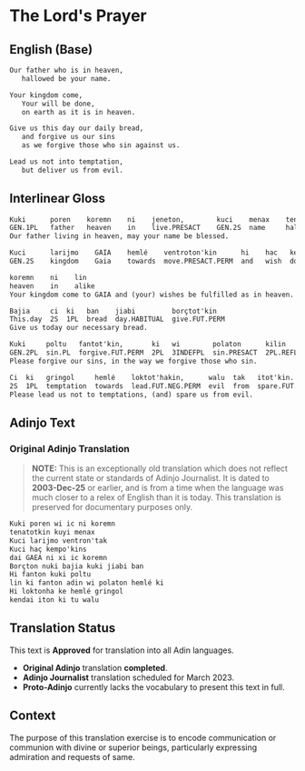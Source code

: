 # The Lord's Prayer

## English (Base)

```txt
Our father who is in heaven,
   hallowed be your name.

Your kingdom come,
   Your will be done,
   on earth as it is in heaven.

Give us this day our daily bread,
   and forgive us our sins
   as we forgive those who sin against us.

Lead us not into temptation,
   but deliver us from evil.
```

## Interlinear Gloss

```txt
Kuki      poren    koremn    ni    jeneton,        kuci    menax    tenatot'kin
GEN.1PL   father   heaven    in    live.PRESACT    GEN.2S  name     hallow.FUT.PERM
Our father living in heaven, may your name be blessed.

Kuci      larijmo    GAIA    hemlé    ventroton'kin      hi    hac   kempo'kin
GEN.2S    kingdom    Gaia    towards  move.PRESACT.PERM  and   wish  do.PRESACT.PERM

koremn    ni    lin
heaven    in    alike
Your kingdom come to GAIA and (your) wishes be fulfilled as in heaven.

Bajia     ci  ki   ban    jiabi         borçtot'kin
This.day  2S  1PL  bread  day.HABITUAL  give.FUT.PERM
Give us today our necessary bread.

Kuki     poltu   fantot'kin,       ki   wi        polaton      kilin     hemlé    lin
GEN.2PL  sin.PL  forgive.FUT.PERM  2PL  3INDEFPL  sin.PRESACT  2PL.REFL  towards  alike
Please forgive our sins, in the way we forgive those who sin.

Ci  ki   gringol     hemlé    loktot'hakin,      walu  tak   itot'kin.
2S  1PL  temptation  towards  lead.FUT.NEG.PERM  evil  from  spare.FUT.PERM.
Please lead us not to temptations, (and) spare us from evil.
```

## Adinjo Text

### Original Adinjo Translation

> **NOTE:** This is an exceptionally old translation which does not reflect the current state or standards of Adinjo Journalist. It is dated to **2003-Dec-25** or earlier, and is from a time when the language was much closer to a relex of English than it is today. This translation is preserved for documentary purposes only.

```txt
Kuki poren wi ic ni koremn
tenatotkin kuyi menax
Kuci larijmo ventron'tak
Kuci haç kempo'kins
dai GAEA ni xi ic koremn
Borçton nuki bajia kuki jiabi ban
Hi fanton kuki poltu
lin ki fanton adin wi polaton hemlé ki
Hi loktonha ke hemlé gringol
kendai iton ki tu walu
```

## Translation Status

This text is **Approved** for translation into all Adin languages.

* **Original Adinjo** translation **completed**.
* **Adinjo Journalist** translation scheduled for March 2023.
* **Proto-Adinjo** currently lacks the vocabulary to present this text in full.

## Context

The purpose of this translation exercise is to encode communication or communion with divine or superior beings, particularly expressing admiration and requests of same.
